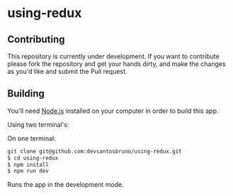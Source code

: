 # using-redux

## Contributing

This repository is currently under development. If you want to contribute please fork the repository and get your hands dirty, and make the changes as you'd like and submit the Pull request.

## Building

You'll need [Node.js](https://nodejs.org) installed on your computer in order to build this app.

Using two terminal's:

On one terminal:
```bash
git clone git@github.com:devsantosbruno/using-redux.git
$ cd using-redux
$ npm install
$ npm run dev
```

Runs the app in the development mode.<br/>
